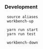 ### Development

```
 source aliases
 workbench-up

 yarn run start
 yarn run test

 workbench-down
```

